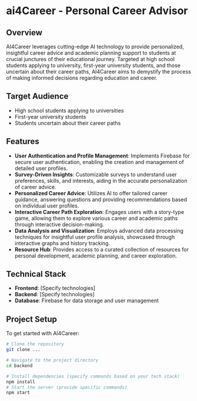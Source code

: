 # ai4Career - Personal Career Advisor

## Overview

AI4Career leverages cutting-edge AI technology to provide personalized, insightful career advice and academic planning support to students at crucial junctures of their educational journey. Targeted at high school students applying to university, first-year university students, and those uncertain about their career paths, AI4Career aims to demystify the process of making informed decisions regarding education and career.

## Target Audience

- High school students applying to universities
- First-year university students
- Students uncertain about their career paths

## Features

- **User Authentication and Profile Management**: Implements Firebase for secure user authentication, enabling the creation and management of detailed user profiles.
- **Survey-Driven Insights**: Customizable surveys to understand user preferences, skills, and interests, aiding in the accurate personalization of career advice.
- **Personalized Career Advice**: Utilizes AI to offer tailored career guidance, answering questions and providing recommendations based on individual user profiles.
- **Interactive Career Path Exploration**: Engages users with a story-type game, allowing them to explore various career and academic paths through interactive decision-making.
- **Data Analysis and Visualization**: Employs advanced data processing techniques for insightful user profile analysis, showcased through interactive graphs and history tracking.
- **Resource Hub**: Provides access to a curated collection of resources for personal development, academic planning, and career exploration.

## Technical Stack

- **Frontend**: [Specify technologies]
- **Backend**: [Specify technologies]
- **Database**: Firebase for data storage and user management

## Project Setup

To get started with AI4Career:

```bash
# Clone the repository
git clone ...

# Navigate to the project directory
cd backend

# Install dependencies (specify commands based on your tech stack)
npm install
# Start the server (provide specific commands)
npm start

